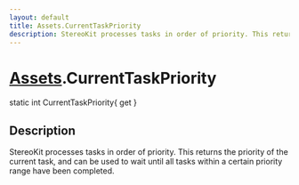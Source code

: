 ```yaml
---
layout: default
title: Assets.CurrentTaskPriority
description: StereoKit processes tasks in order of priority. This returns the priority of the current task, and can be used to wait until all tasks within a certain priority range have been completed.
---
```

# [Assets]({{site.url}}/Pages/StereoKit/Assets.html).CurrentTaskPriority

<div class='signature' markdown='1'>
static int CurrentTaskPriority{ get }
</div>

## Description
StereoKit processes tasks in order of priority. This
returns the priority of the current task, and can be used to wait
until all tasks within a certain priority range have been
completed.

